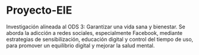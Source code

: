 # Proyecto-EIE
Investigación alineada al ODS 3: Garantizar una vida sana y bienestar. Se aborda la adicción a redes sociales, especialmente Facebook, mediante estrategias de sensibilización, educación digital y control del tiempo de uso, para promover un equilibrio digital y mejorar la salud mental.
